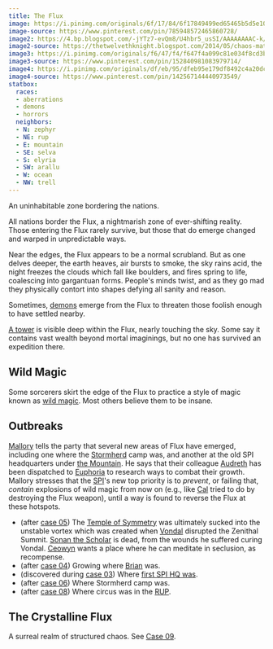```yaml
---
title: The Flux
image: https://i.pinimg.com/originals/6f/17/84/6f17849499ed65465b5d5e10e9050bf3.jpg
image-source: https://www.pinterest.com/pin/785948572465860728/
image2: https://4.bp.blogspot.com/-jYTz7-evQm8/U4hbr5_usSI/AAAAAAAAC-k/ngGhIARzRXU/s1600/b6fd5266d01609240af6abe1d60735fae7cd347c.jpg
image2-source: https://thetwelvethknight.blogspot.com/2014/05/chaos-matter-tommaso-de-benedictis.html
image3: https://i.pinimg.com/originals/f6/47/f4/f647f4a099c81e034f8cd3b6cefb75b8.jpg
image3-source: https://www.pinterest.com/pin/152840981083979714/
image4: https://i.pinimg.com/originals/df/eb/95/dfeb95e179df8492c4a20dcd2a4cff4d.jpg
image4-source: https://www.pinterest.com/pin/142567144440973549/
statbox:
  races:
  - aberrations
  - demons
  - horrors
  neighbors:
  - N: zephyr
  - NE: rup
  - E: mountain
  - SE: selva
  - S: elyria
  - SW: arallu
  - W: ocean
  - NW: trell
---
```


An uninhabitable zone bordering the nations.

All nations border the Flux, a nightmarish zone of ever-shifting reality. Those entering the Flux rarely survive, but those that do emerge changed and warped in unpredictable ways.

Near the edges, the Flux appears to be a normal scrubland. But as one delves deeper, the earth heaves, air bursts to smoke, the sky rains acid, the night freezes the clouds which fall like boulders, and fires spring to life, coalescing into gargantuan forms. People's minds twist, and as they go mad they physically contort into shapes defying all sanity and reason.

Sometimes, [demons](../creatures/demons) emerge from the Flux to threaten those foolish enough to have settled nearby.

[A tower](tower-of-orsus) is visible deep within the Flux, nearly touching the sky. Some say it contains vast wealth beyond mortal imaginings, but no one has survived an expedition there.

## Wild Magic

Some sorcerers skirt the edge of the Flux to practice a style of magic known as [wild magic](http://dnd5e.wikidot.com/sorcerer:wild-magic). Most others believe them to be insane.

## Outbreaks

[Mallory](../dossiers/mallory) tells the party that several new areas of Flux have emerged, including one where the [Stormherd](../orgs/stormherd) camp was, and another at the old SPI headquarters under [the Mountain](../locales/mountain). He says that their colleague [Audreth](../dossiers/audreth) has been dispatched to [Euphoria](../locales/euphoria) to research ways to combat their growth. Mallory stresses that the [SPI](../orgs/spi)'s new top priority is to *prevent*, or failing that, *contain* explosions of wild magic from now on (e.g., like [Cal](../dossiers/cal) tried to do by destroying the Flux weapon), until a way is found to reverse the Flux at these hotspots.

* (after [case 05](../events/case-05)) The [Temple of Symmetry](../orgs/progression-of-symmetry) was ultimately sucked into the unstable vortex which was created when [Vondal](../dossiers/vondal) disrupted the Zenithal Summit. [Sonan the Scholar](../dossiers/sonan-the-scholar) is dead, from the wounds he suffered curing Vondal. [Ceowyn](../dossiers/ceowyn-mandragoran) wants a place where he can meditate in seclusion, as recompense.
* (after [case 04](../events/case-04)) Growing where [Brian](../dossiers/brian-the-elder-brain) was.
* (discovered during [case 03](../events/case-03)) Where [first SPI HQ was](../events/spi-fire).
* (after [case 06](../events/case-06)) Where Stormherd camp was.
* (after [case 08](../events/case-08)) Where circus was in the [RUP](../locales/rup).

## The Crystalline Flux

A surreal realm of structured chaos. See [Case 09](../events/case-09).
